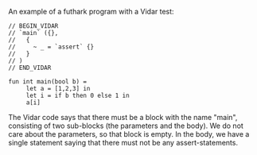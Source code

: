 An example of a futhark program with a Vidar test:

```
// BEGIN_VIDAR
// `main` ({},
//   {
//     ~ _ = `assert` {}
//   }
// )
// END_VIDAR

fun int main(bool b) =
     let a = [1,2,3] in
     let i = if b then 0 else 1 in
     a[i]
```

The Vidar code says that there must be a block with the name "main", consisting of two sub-blocks (the parameters and the body). We do not care about the parameters, so that block is empty. In the body, we have a single statement saying that there must not be any assert-statements.
